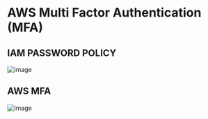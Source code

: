# AWS Multi Factor Authentication (MFA)
  ## IAM PASSWORD POLICY
  ![image](https://github.com/user-attachments/assets/02414f3f-1e47-475a-b228-c77eb13d4a66)

  ## AWS MFA
  ![image](https://github.com/user-attachments/assets/1890901c-bceb-44b5-9c04-0b7d62d38ee5)



